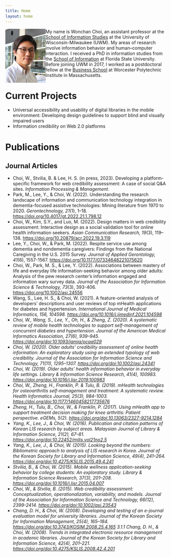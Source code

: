 ```yaml
---
title: Home
layout: home
---
```

<img align="left" src="/assets/images/wonchan_choi_cropped_and_resized.jpg" width="25%" height="25%" />

My name is Wonchan Choi, an assistant professor at the [School of Information Studies](https://uwm.edu/informationstudies/) at the University of Wisconsin-Milwaukee (UWM). My areas of research involve information behavior and human–computer interaction. I received a PhD in information studies from the [School of Information](https://ischool.cci.fsu.edu/) at Florida State University. Before joining UWM in 2017, I worked as a postdoctoral fellow at the [Business School](https://www.wpi.edu/academics/business) at Worcester Polytechnic Institute in Massachusetts. 

# Current Projects
* Universal accessibility and usability of digital libraries in the mobile environment: Developing design guidelines to support blind and visually impaired users
* Information credibility on Web 2.0 platforms

# Publications 
## Journal Articles
* Choi, W., Stvilia, B. & Lee, H. S. (in press, 2023). Developing a platform-specific framework for web credibility assessment: A case of social Q&A sites. <em>Information Processing & Management</em>.
* Park, M., Lee, Y., & Choi, W. (2022). Understanding the research landscape of information and communication technology integration in dementia-focused assistive technologies: Mining literature from 1970 to 2020. <em>Gerontechnology, 21</em>(1), 1–18. https://doi.org/10.4017/gt.2022.21.1.798.12
* Choi, W., Kim, S.Y., and Luo, M. (2022). Design matters in web credibility assessment: Interactive design as a social validation tool for online health information seekers. <em>Asian Communication Research, 19</em>(3), 119–138. https://doi.org/10.20879/acr.2022.19.3.119
* Lee, Y., Choi, W., & Park, M. (2022). Respite service use among dementia and nondementia caregivers: Findings from the National Caregiving in the U.S. 2015 Survey. <em>Journal of Applied Gerontology, 41</em>(6), 1557-1567. https://doi.org/10.1177/07334648221075620
* Choi, W., Park, M. S., & Lee, Y. (2022). Associations between mastery of life and everyday life information-seeking behavior among older adults: Analysis of the pew research center’s information engaged and information wary survey data. <em>Journal of the Association for Information Science & Technology, 73</em>(3), 393-406. https://doi.org/10.1002/asi.24556 
* Wang, S., Lee, H. S., & Choi, W. (2021). A feature-oriented analysis of developers’ descriptions and user reviews of top mHealth applications for diabetes and hypertension. <em>International Journal of Medical Informatics<em>, 156, 104598. https://doi.org/10.1016/j.ijmedinf.2021.104598
* Choi, W., Wang, S., Lee, Y., Oh, H., & Zheng, Z. (2020). A systematic review of mobile health technologies to support self-management of concurrent diabetes and hypertension. <em>Journal of the American Medical Informatics Association, 27</em>(6), 939–945. https://doi.org/doi:10.1093/jamia/ocaa029 
* Choi, W. (2020). Older adults’ credibility assessment of online health information: An exploratory study using an extended typology of web credibility. <em>Journal of the Association for Information Science and Technology, 71</em>(11), 1295–1307. https://doi.org/doi:10.1002/asi.24341 
* Choi, W. (2019). Older adults’ health information behavior in everyday life settings. <em>Library & Information Science Research, 41</em>(4), 100983. https://doi.org/doi:10.1016/j.lisr.2019.100983 
* Choi, W., Zheng, H., Franklin, P. & Tulu, B. (2019). mHealth technologies for osteoarthritis self-management and treatment: A systematic review. <em>Health Informatics Journal, 25</em>(3), 984-1003. https://doi.org/doi:10.1177/1460458217735676 
* Zheng, H., Tulu, B., Choi, W., & Franklin, P. (2017). Using mHealth app to support treatment decision making for knee arthritis: Patient perspective. <em>eGEMs, 5</em>(2). https://doi.org/doi:10.13063/2327-9214.1284
* Yang, K., Lee, J., & Choi, W. (2016). Publication and citation patterns of Korean LIS research by subject areas. <em>Malaysian Journal of Library & Information Science, 21</em>(2), 67–81. https://doi.org/doi:10.22452/mjlis.vol21no2.5
* Yang, K., Lee, J., & Choi, W. (2015). Looking beyond the numbers: Bibliometric approach to analysis of LIS research in Korea. <em>Journal of the Korean Society for Library and Information Science, 49</em>(4), 241–264. https://doi.org/doi:10.4275/KSLIS.2015.49.4.241 
* Stvilia, B., & Choi, W. (2015). Mobile wellness application-seeking behavior by college students: An exploratory study. <em>Library & Information Science Research, 37</em>(3), 201–208. https://doi.org/doi:10.1016/j.lisr.2015.04.007 
* Choi, W., & Stvilia, B. (2015). Web credibility assessment: Conceptualization, operationalization, variability, and models. <em>Journal of the Association for Information Science and Technology, 66</em>(12), 2399-2414. https://doi.org/doi:10.1002/asi.23543 
* Chang, D. H., & Choi, W. (2008). Developing and testing of an e-journal evaluation model for university libraries. <em>Journal of the Korean Society for Information Management, 25</em>(4), 165–184. https://doi.org/doi:10.3743/KOSIM.2008.25.4.165
3.1.1	Chang, D. H., & Choi, W. (2008). Trends in integrated electronic resource management in academic libraries. <em>Journal of the Korean Society for Library and Information Science, 42</em>(4), 201–221. https://doi.org/doi:10.4275/KSLIS.2008.42.4.201
